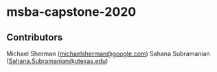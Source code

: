 # msba-capstone-2020

## Contributors
Michael Sherman (michaelsherman@google.com)
Sahana Subramanian (Sahana.Subramanian@utexas.edu)
